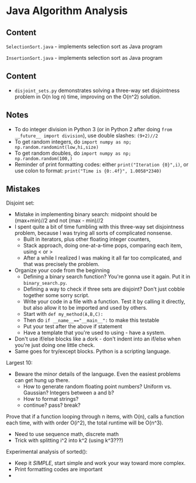 # Java Algorithm Analysis

## Content

`SelectionSort.java` - implements selection sort as Java program

`InsertionSort.java` - implements selection sort as Java program






## Content 

* `disjoint_sets.py` demonstrates solving a three-way set disjointness problem in O(n log n) time,
improving on the O(n^2) solution.

## Notes

* To do integer division in Python 3 (or in Python 2 after doing `from __future__ import division`), use double slashes: `(9+2)//2`
* To get random integers, do `import numpy as np; np.random.randomint(low,hi,size)`
* To get random doubles, do `import numpy as np; np.random.random(100,)`
* Reminder of print formatting codes: either `print("Iteration {0}",i)`, or use colon to format: `print("Time is {0:.4f}", 1.0058*2340)`

## Mistakes

Disjoint set:
* Mistake in implementing binary search: midpoint should be (max+min)//2 and not (max - min)//2
* I spent quite a bit of time fumbling with this three-way set disjointness problem, because I was trying all sorts of complicated nonsense.
	* Built in iterators, plus other floating integer counters,
	* Stack approach, doing one-at-a-time pops, comparing each item, using < or > 
	* After a while I realized I was making it all far too complicated, and that was precisely the problem.
* Organize your code from the beginning
	* Defining a binary search function? You're gonna use it again. Put it in `binary_search.py`.
	* Defining a way to check if three sets are disjoint? Don't just cobble together some sorry script.
	* Write your code in a file with a function. Test it by calling it directly, but also allow it to be imported and used by others. 
	* Start with `def my_method(A,B,C):`
	* Then do `if __name__=="__main__":` to make this testable
	* Put your test after the above if statement
	* Have a template that you're used to using - have a system.
* Don't use if/else blocks like a dork - don't indent into an if/else when you're just doing one little check.
* Same goes for try/except blocks. Python is a scripting language.

Largest 10:
* Beware the minor details of the language. Even the easiest problems can get hung up there.
	* How to generate random floating point numbers? Uniform vs. Gaussian? Integers between a and b?
	* How to format strings?
	* continue? pass? break?

Prove that if a function looping through n items, with O(n), calls a function each time, with with order O(i^2),
the total runtime will be O(n^3).
* Need to use sequence math, discrete math
* Trick with splitting i^2 into k^2 (using k^3???)

Experimental analysis of sorted():
* Keep it *SIMPLE*, start simple and work your way toward more complex.
* Print formatting codes are important
* 






